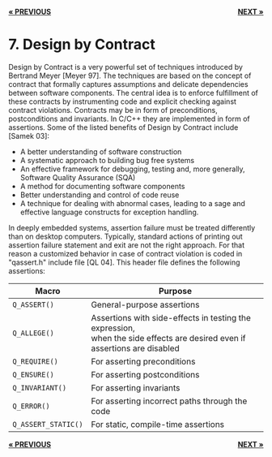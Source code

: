 [<b>« PREVIOUS</b>](SECTION6.md) <span style="float:right">[<b>NEXT »</b>](SECTION8.md)</span>

# 7. Design by Contract

Design by Contract is a very powerful set of techniques introduced by Bertrand Meyer [Meyer 97]. The techniques are based on the concept of contract that formally captures assumptions and delicate dependencies between software components. The central idea is to enforce fulfillment of these contracts by instrumenting code and explicit checking against contract violations. Contracts may be in form of preconditions, postconditions and invariants. In C/C++ they are implemented in form of assertions. Some of the listed benefits of Design by Contract include [Samek 03]:

- A better understanding of software construction
- A systematic approach to building bug free systems
- An effective framework for debugging, testing and, more generally, Software Quality Assurance (SQA) 
- A method for documenting software components
- Better understanding and control of code reuse
- A technique for dealing with abnormal cases, leading to a sage and effective language constructs for exception handling. 

In deeply embedded systems, assertion failure must be treated differently than on desktop computers. Typically, standard actions of printing out assertion failure statement and exit are not the right approach. For that reason a customized behavior in case of contract violation is coded in "qassert.h" include file [QL 04]. This header file defines the following assertions:

| Macro               | Purpose                       |
| ------------------- | ----------------------------- |
| `Q_ASSERT()`        | General-purpose assertions    |
| `Q_ALLEGE()`        | Assertions with side-effects in testing the expression,<br> when the side effects are desired even if assertions are disabled |
| `Q_REQUIRE()`       | For asserting preconditions   |
| `Q_ENSURE()`        | For asserting postconditions  |
| `Q_INVARIANT()`     | For asserting invariants      |
| `Q_ERROR()`         | For asserting incorrect paths through the code |
| `Q_ASSERT_STATIC()` | For static, compile-time assertions |

[<b>« PREVIOUS</b>](SECTION6.md) <span style="float:right">[<b>NEXT »</b>](SECTION8.md)</span>
